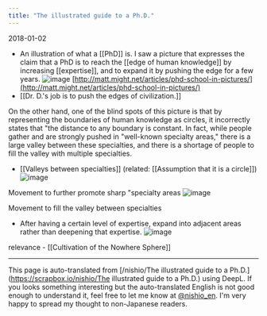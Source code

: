 ```yaml
---
title: "The illustrated guide to a Ph.D."
---
```


2018-01-02
- An illustration of what a [[PhD]] is. I saw a picture that expresses the claim that a PhD is to reach the [[edge of human knowledge]] by increasing [[expertise]], and to expand it by pushing the edge for a few years.
![image](https://gyazo.com/67c777809c8989347734fbc30a05ed79/thumb/1000)
[http://matt.might.net/articles/phd-school-in-pictures/](http://matt.might.net/articles/phd-school-in-pictures/)
- [[Dr. D.'s job is to push the edges of civilization.]]

On the other hand, one of the blind spots of this picture is that by representing the boundaries of human knowledge as circles, it incorrectly states that "the distance to any boundary is constant.
In fact, while people gather and are strongly pushed in "well-known specialty areas," there is a large valley between these specialties, and there is a shortage of people to fill the valley with multiple specialties.

- [[Valleys between specialties]] (related: [[Assumption that it is a circle]])
![image](https://gyazo.com/8fec718bace3b085b1735cc12864b060/thumb/1000)

Movement to further promote sharp "specialty areas
![image](https://gyazo.com/d0444ea03a0d7bb39ab8c2a8e6defd31/thumb/1000)

Movement to fill the valley between specialties
- After having a certain level of expertise, expand into adjacent areas rather than deepening that expertise.
![image](https://gyazo.com/a58bcbe3fe4745e478d801cdf4b8489e/thumb/1000)

relevance
    - [[Cultivation of the Nowhere Sphere]]

---
This page is auto-translated from [/nishio/The illustrated guide to a Ph.D.](https://scrapbox.io/nishio/The illustrated guide to a Ph.D.) using DeepL. If you looks something interesting but the auto-translated English is not good enough to understand it, feel free to let me know at [@nishio_en](https://twitter.com/nishio_en). I'm very happy to spread my thought to non-Japanese readers.